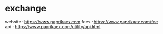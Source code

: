 # exchange
website : https://www.paprikaex.com
fees : https://www.paprikaex.com/fee
api : https://www.paprikaex.com/utility/api.html
